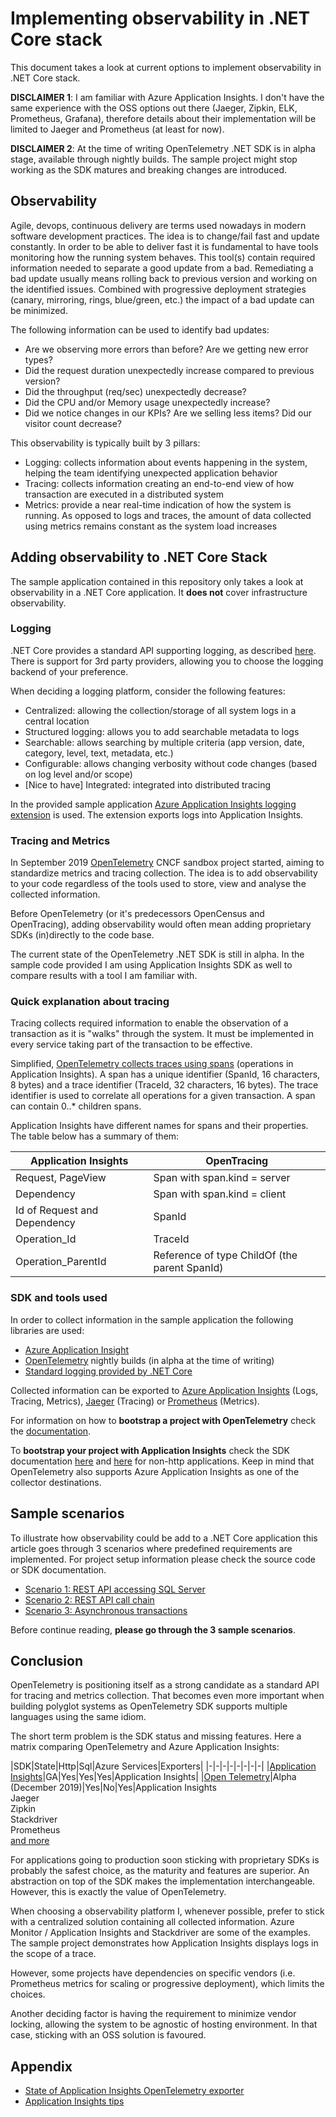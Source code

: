 # Implementing observability in .NET Core stack

This document takes a look at current options to implement observability in .NET Core stack.

**DISCLAIMER 1**: I am familiar with Azure Application Insights. I don't have the same experience with the OSS options out there (Jaeger, Zipkin, ELK, Prometheus, Grafana), therefore details about their implementation will be limited to Jaeger and Prometheus (at least for now).

**DISCLAIMER 2**: At the time of writing OpenTelemetry .NET SDK is in alpha stage, available through nightly builds. The sample project might stop working as the SDK matures and breaking changes are introduced.

## Observability

Agile, devops, continuous delivery are terms used nowadays in modern software development practices. The idea is to change/fail fast and update constantly. In order to be able to deliver fast it is fundamental to have tools monitoring how the running system behaves. This tool(s) contain required information needed to separate a good update from a bad. Remediating a bad update usually means rolling back to previous version and working on the identified issues. Combined with progressive deployment strategies (canary, mirroring, rings, blue/green, etc.) the impact of a bad update can be minimized.

The following information can be used to identify bad updates:

- Are we observing more errors than before? Are we getting new error types?
- Did the request duration unexpectedly increase compared to previous version?
- Did the throughput (req/sec) unexpectedly decrease?
- Did the CPU and/or Memory usage unexpectedly increase?
- Did we notice changes in our KPIs? Are we selling less items? Did our visitor count decrease?

This observability is typically built by 3 pillars:

- Logging: collects information about events happening in the system, helping the team identifying unexpected application behavior
- Tracing: collects information creating an end-to-end view of how transaction are executed in a distributed system
- Metrics: provide a near real-time indication of how the system is running. As opposed to logs and traces, the amount of data collected using metrics remains constant as the system load increases

## Adding observability to .NET Core Stack

The sample application contained in this repository only takes a look at observability in a .NET Core application. It **does not** cover infrastructure observability.

### Logging

.NET Core provides a standard API supporting logging, as described [here](https://docs.microsoft.com/en-us/aspnet/core/fundamentals/logging/). There is support for 3rd party providers, allowing you to choose the logging backend of your preference.

When deciding a logging platform, consider the following features:

- Centralized: allowing the collection/storage of all system logs in a central location
- Structured logging: allows you to add searchable metadata to logs
- Searchable: allows searching by multiple criteria (app version, date, category, level, text, metadata, etc.)
- Configurable: allows changing verbosity without code changes (based on log level and/or scope)
- [Nice to have] Integrated: integrated into distributed tracing

In the provided sample application [Azure Application Insights logging extension](https://docs.microsoft.com/en-us/aspnet/core/fundamentals/logging/?view=aspnetcore-3.1#azure-application-insights-trace-logging) is used. The extension exports logs into Application Insights.

### Tracing and Metrics

In September 2019 [OpenTelemetry](https://opentelemetry.io/) CNCF sandbox project started, aiming to standardize metrics and tracing collection. The idea is to add observability to your code regardless of the tools used to store, view and analyse the collected information.

Before OpenTelemetry (or it's predecessors OpenCensus and OpenTracing), adding observability would often mean adding proprietary SDKs (in)directly to the code base.

The current state of the OpenTelemetry .NET SDK is still in alpha. In the sample code provided I am using Application Insights SDK as well to compare results with a tool I am familiar with.

### Quick explanation about tracing

Tracing collects required information to enable the observation of a transaction as it is "walks" through the system. It must be implemented in every service taking part of the transaction to be effective.

Simplified, [OpenTelemetry collects traces using spans](https://github.com/open-telemetry/opentelemetry-specification/blob/master/specification/overview.md) (operations in Application Insights). A span has a unique identifier (SpanId, 16 characters, 8 bytes) and a trace identifier (TraceId, 32 characters, 16 bytes). The trace identifier is used to correlate all operations for a given transaction. A span can contain 0..* children spans.

Application Insights have different names for spans and their properties. The table below has a summary of them:

|Application Insights|OpenTracing|
|-|-|
|Request, PageView|Span with span.kind = server|
|Dependency|Span with span.kind = client|
|Id of Request and Dependency|SpanId|
|Operation_Id|TraceId|
|Operation_ParentId|Reference of type ChildOf (the parent SpanId)|

### SDK and tools used

In order to collect information in the sample application the following libraries are used:

- [Azure Application Insight](https://github.com/microsoft/ApplicationInsights-dotnet)
- [OpenTelemetry](https://github.com/open-telemetry/opentelemetry-dotnet) nightly builds (in alpha at the time of writing)
- [Standard logging provided by .NET Core](https://docs.microsoft.com/en-us/aspnet/core/fundamentals/logging/)

Collected information can be exported to [Azure Application Insights](https://docs.microsoft.com/en-us/azure/azure-monitor/app/app-insights-overview) (Logs, Tracing, Metrics), [Jaeger](https://www.jaegertracing.io/) (Tracing) or [Prometheus](https://prometheus.io/) (Metrics).

For information on how to **bootstrap a project with OpenTelemetry** check the [documentation](https://github.com/open-telemetry/opentelemetry-dotnet).

To **bootstrap your project with Application Insights** check the SDK documentation [here](https://docs.microsoft.com/en-us/azure/azure-monitor/app/asp-net-core) and [here](https://docs.microsoft.com/en-us/azure/azure-monitor/app/worker-service) for non-http applications. Keep in mind that OpenTelemetry also supports Azure Application Insights as one of the collector destinations.

## Sample scenarios

To illustrate how observability could be add to a .NET Core application this article goes through 3 scenarios where predefined requirements are implemented.
For project setup information please check the source code or SDK documentation.

- [Scenario 1: REST API accessing SQL Server](./scenario1.md)
- [Scenario 2: REST API call chain](./scenario2.md)
- [Scenario 3: Asynchronous transactions](./scenario3.md)

Before continue reading, **please go through the 3 sample scenarios**.

## Conclusion

OpenTelemetry is positioning itself as a strong candidate as a standard API for tracing and metrics collection. That becomes even more important when building polyglot systems as OpenTelemetry SDK supports multiple languages using the same idiom.

The short term problem is the SDK status and missing features. Here a matrix comparing OpenTelemetry and Azure Application Insights:

|SDK|State|Http|Sql|Azure Services|Exporters|
|-|-|-|-|-|-|-|-|
|[Application Insights](https://github.com/microsoft/ApplicationInsights-dotnet)|GA|Yes|Yes|Yes|Application Insights|
|[Open Telemetry](https://github.com/open-telemetry/opentelemetry-dotnet)|Alpha (December 2019)|Yes|No|Yes|Application Insights<br/>Jaeger</br>Zipkin<br/>Stackdriver<br/>Prometheus<br/>[and more](https://github.com/open-telemetry/opentelemetry-dotnet#exporters-packages)

For applications going to production soon sticking with proprietary SDKs is probably the safest choice, as the maturity and features are superior. An abstraction on top of the SDK makes the implementation interchangeable. However, this is exactly the value of OpenTelemetry.

When choosing a observability platform I, whenever possible, prefer to stick with a centralized solution containing all collected information. Azure Monitor / Application Insights and Stackdriver are some of the examples. The sample project demonstrates how Application Insights displays logs in the scope of a trace.

However, some projects have dependencies on specific vendors (i.e. Prometheus metrics for scaling or progressive deployment), which limits the choices.

Another deciding factor is having the requirement to minimize vendor locking, allowing the system to be agnostic of hosting environment. In that case, sticking with an OSS solution is favoured.

## Appendix

- [State of Application Insights OpenTelemetry exporter](./opentelemetry-ai-state.md)
- [Application Insights tips](./ai-tips.md)
